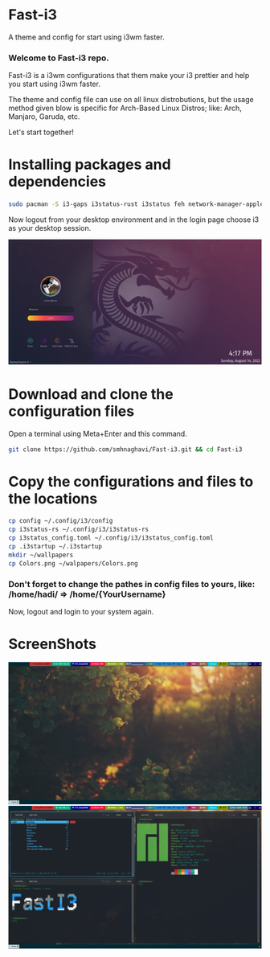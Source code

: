 # Fast-i3
A theme and config for start using i3wm faster.

### Welcome to Fast-i3 repo.

Fast-i3 is a i3wm configurations that them make your i3 prettier and help you start using i3wm faster.

The theme and config file can use on all linux distrobutions, but the usage method given blow is specific for Arch-Based Linux Distros; like: Arch, Manjaro, Garuda, etc.

Let's start together!

# Installing packages and dependencies

```bash
sudo pacman -S i3-gaps i3status-rust i3status feh network-manager-applet rofi dmenu vazir-code-fonts font-awesome-5 picom ranger mplayer moc
```
Now logout from your desktop environment and in the login page choose i3 as your desktop session.

![Login Page](https://github.com/smhnaghavi/Fast-i3/blob/main/sddm.png)

# Download and clone the configuration files

Open a terminal using Meta+Enter and this command.

```bash
git clone https://github.com/smhnaghavi/Fast-i3.git && cd Fast-i3
```

# Copy the configurations and files to the locations

```bash
cp config ~/.config/i3/config
cp i3status-rs ~/.config/i3/i3status-rs
cp i3status_config.toml ~/.config/i3/i3status_config.toml
cp .i3startup ~/.i3startup
mkdir ~/wallpapers
cp Colors.png ~/walpapers/Colors.png
```
### Don't forget to change the pathes in config files to yours, like: /home/hadi/ => /home/{YourUsername}

Now, logout and login to your system again.

# ScreenShots

![Image 1](https://github.com/smhnaghavi/Fast-i3/blob/main/i3-1.png)
![Image 2](https://github.com/smhnaghavi/Fast-i3/blob/main/i3-2.png)
